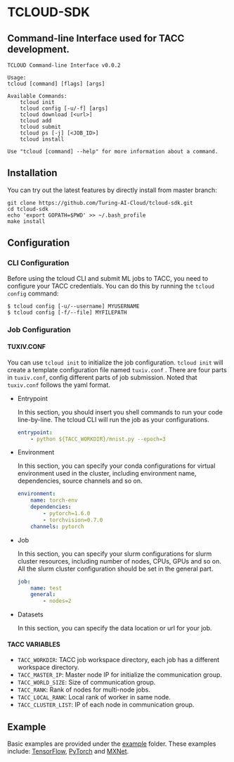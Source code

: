 # TCLOUD-SDK
## Command-line Interface used for TACC development.
```
TCLOUD Command-line Interface v0.0.2

Usage:
tcloud [command] [flags] [args]

Available Commands:
    tcloud init
    tcloud config [-u/-f] [args]
    tcloud download [<url>]
    tcloud add
    tcloud submit
    tcloud ps [-j] [<JOB_ID>]
    tcloud install

Use "tcloud [command] --help" for more information about a command.
```

## Installation
You can try out the latest features by directly install from master branch:

```
git clone https://github.com/Turing-AI-Cloud/tcloud-sdk.git
cd tcloud-sdk
echo 'export GOPATH=$PWD' >> ~/.bash_profile
make install
```

## Configuration
### CLI Configuration
Before using the tcloud CLI and submit ML jobs to TACC, you need to configure your TACC credentials. You can do this by running the `tcloud config` command:
```
$ tcloud config [-u/--username] MYUSERNAME
$ tcloud config [-f/--file] MYFILEPATH
```

### Job Configuration
#### TUXIV.CONF

You can use `tcloud init` to initialize the job configuration. `tcloud init` will create a template configuration file named `tuxiv.conf` . There are four parts in `tuxiv.conf`, config different parts of job submission. Noted that `tuxiv.conf` follows the yaml format.

+ Entrypoint

  In this section, you should insert you shell commands to run your code line-by-line. The tcloud CLI will run the job as your configurations.

  ~~~yaml
  entrypoint:
      - python ${TACC_WORKDIR}/mnist.py --epoch=3
  ~~~

+ Environment

  In this section, you can specify your conda configurations for virtual environment used in the cluster, including environment name, dependencies, source channels and so on.

  ~~~yaml
  environment:
      name: torch-env
      dependencies:
          - pytorch=1.6.0
          - torchvision=0.7.0
      channels: pytorch
  ~~~

+ Job

  In this section, you can specify your slurm configurations for slurm cluster resources, including number of nodes, CPUs, GPUs and so on. All the slurm cluster configuration should be set in the general part.

  ~~~yaml
  job:
      name: test
      general:
          - nodes=2
  ~~~

+ Datasets

  In this section, you can specify the data location or url for your job.

#### TACC VARIABLES

+ `TACC_WORKDIR`: TACC job workspace directory, each job has a different workspace directory.
+ `TACC_MASTER_IP`: Master node IP for initialize the communication group.
+ `TACC_WORLD_SIZE`: Size of communication group.
+ `TACC_RANK`: Rank of nodes for multi-node jobs.
+ `TACC_LOCAL_RANK`: Local rank of worker in same node.
+ `TACC_CLUSTER_LIST`: IP of each node in communication group.

## Example

Basic examples are provided under the [example](example) folder. These examples include: [TensorFlow](example/TensorFlow), [PyTorch](example/PyTorch) and [MXNet](example/MXNet).

